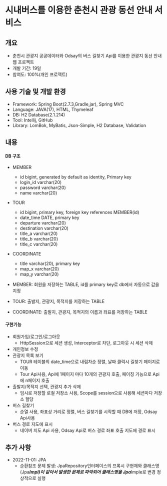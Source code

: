 # 시내버스를 이용한 춘천시 관광 동선 안내 서비스

## 개요
* 춘천시 관광지 공공데이터와 Odsay의 버스 길찾기 Api를 이용한 관광지 동선 안내 웹 프로젝트
* 개발 기간: 19일
* 참여도: 100%(개인 프로젝트)

## 사용 기술 및 개발 환경
* Framework: Spring Boot(2.7.3,Gradle,jar), Spring MVC
* Language: JAVA(17), HTML, Thymeleaf
* DB: H2 Database(2.1.214)
* Tool: Intellij, GitHub
* Library: LomBok, MyBatis, Json-Simple, H2 Database, Validation

## 내용
#### DB 구조
* MEMBER
  * id bigint, generated by default as identity, Primary key
  * login_id varchar(20)
  * password varchar(20)
  * name varchar(20)

* TOUR
  * id bigint, primary key, foreign key references MEMBER(id)
  * date_time DATE, primary key
  * departure varchar(20)
  * destination varchar(20)
  * title_a varchar(20)
  * title_b varchar(20)
  * title_c varchar(20)

* COORDINATE
  * title varchar(20), primary key
  * map_x varchar(20)
  * map_y varchar(20)

* MEMBER: 회원을 저장하는 TABLE, id를 primary key로 db에서 자동으로 값을 지정
* TOUR: 출발지, 관광지, 목적지를 저장하는 TABLE
* COORDINATE: 출발지, 관광지, 목적지의 이름과 좌표를 저장하는 TABLE


#### 구현기능
* 회원가입/로그인/로그아웃
  * HttpSession으로 세션 생성, Interceptor로 차단, 로그아웃 시 세션 삭제
* 개인정보 수정
* 관광지 목록 보기
  * TOUR 테이블의 date_time으로 내림차순 정렬, 날짜 클릭시 길찾기 페이지로 이동
  * Tour Api사용, Api에 1페이지 마다 10개의 관광지 호출, 페이징 기능으로 Api에 n페이지 호출
* 출발지/목적지 선택, 관광지 추가 삭제
  * 임시로 저장할 로컬 저장소 사용, Scope를 session으로 사용해 세션마다 저장소 할당
* 버스 길찾기
  * 순열 사용, 좌표상 거리로 정렬, 버스 길찾기를 시작할 때 DB에 저장, Odsay Api사용
* 버스 경로 지도에 표시
  * 네이버 지도 Api 사용, Odsay Api로 버스 경로 좌표 호출 지도에 경로 표시


## 추가 사항
* 2022-11-01: JPA 
  * 순환참조 문제 발생: JpaRepository인터페이스의 프록시 구현체와 클래스명(Jpa***Impl)이 같아서 발생한 문제로 파악되어 클래스명을 Jpa***Imple로 변경 정상적으로 실행
